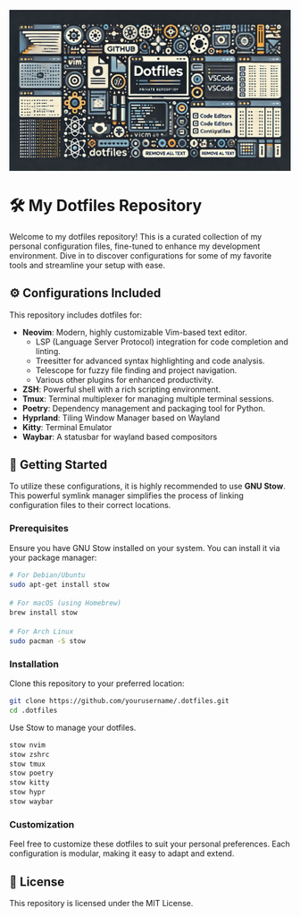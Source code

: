 ![Header Image](https://github.com/chris-scotty/.dotfiles/blob/main/img/header.webp)
# 🛠️ My Dotfiles Repository

Welcome to my dotfiles repository! This is a curated collection of my personal configuration files, fine-tuned to enhance my development environment. Dive in to discover configurations for some of my favorite tools and streamline your setup with ease.

## ⚙️ Configurations Included


This repository includes dotfiles for:

- **Neovim**: Modern, highly customizable Vim-based text editor.
   - LSP (Language Server Protocol) integration for code completion and linting.
   - Treesitter for advanced syntax highlighting and code analysis.
   - Telescope for fuzzy file finding and project navigation.
   - Various other plugins for enhanced productivity.
- **ZSH**: Powerful shell with a rich scripting environment.
- **Tmux**: Terminal multiplexer for managing multiple terminal sessions.
- **Poetry**: Dependency management and packaging tool for Python.
- **Hyprland**: Tiling Window Manager based on Wayland
- **Kitty**: Terminal Emulator
- **Waybar**: A statusbar for wayland based compositors

## 🚀 Getting Started

To utilize these configurations, it is highly recommended to use **GNU Stow**. This powerful symlink manager simplifies the process of linking configuration files to their correct locations.

### Prerequisites

Ensure you have GNU Stow installed on your system. You can install it via your package manager:

```sh
# For Debian/Ubuntu
sudo apt-get install stow

# For macOS (using Homebrew)
brew install stow

# For Arch Linux
sudo pacman -S stow
```

### Installation

Clone this repository to your preferred location:

```sh
git clone https://github.com/yourusername/.dotfiles.git
cd .dotfiles
```

Use Stow to manage your dotfiles.

```sh
stow nvim
stow zshrc
stow tmux
stow poetry
stow kitty
stow hypr
stow waybar
```

### Customization

Feel free to customize these dotfiles to suit your personal preferences. Each configuration is modular, making it easy to adapt and extend.

## 📄 License

This repository is licensed under the MIT License.
